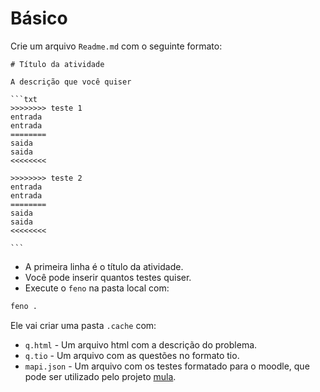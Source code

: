 # Básico

Crie um arquivo `Readme.md` com o seguinte formato:

    # Título da atividade

    A descrição que você quiser

    ```txt
    >>>>>>>> teste 1
    entrada
    entrada
    ========
    saida
    saida
    <<<<<<<<
    
    >>>>>>>> teste 2
    entrada
    entrada
    ========
    saida
    saida
    <<<<<<<<

    ```

- A primeira linha é o título da atividade.
- Você pode inserir quantos testes quiser.
- Execute o `feno` na pasta local com:

```bash
feno .
```

Ele vai criar uma pasta `.cache` com:

- `q.html` - Um arquivo html com a descrição do problema.
- `q.tio` - Um arquivo com as questões no formato tio.
- `mapi.json` - Um arquivo com os testes formatado para o moodle, que pode ser utilizado pelo projeto [mula](https://github.com/senapk/mula).
